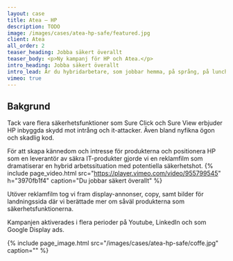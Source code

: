 ```yaml
---
layout: case
title: Atea – HP
description: TODO
image: /images/cases/atea-hp-safe/featured.jpg
client: Atea
all_order: 2
teaser_heading: Jobba säkert överallt
teaser_body: <p>Ny kampanj för HP och Atea.</p>
intro_heading: Jobba säkert överallt
intro_lead: Är du hybridarbetare, som jobbar hemma, på språng, på lunchen och kanske på okända nätverk? Då behöver du säkra produkter som låter dig jobba på dina villkor.
vimeo: true
---
```


## Bakgrund

Tack vare flera säkerhetsfunktioner som Sure Click och Sure View erbjuder HP inbyggda skydd mot intrång och it-attacker. Även bland nyfikna ögon och skadlig kod.

För att skapa kännedom och intresse för produkterna och positionera HP som en leverantör av säkra IT-produkter gjorde vi en reklamfilm som dramatiserar en hybrid arbetssituation med potentiella säkerhetshot. 
{%
  include page_video.html
  src="https://player.vimeo.com/video/955799545"
  h="3970fb1f4"
  caption="Du jobbar säkert överallt"
%}

Utöver reklamfilm tog vi fram display-annonser, copy, samt bilder för landningssida där vi berättade mer om såväl produkterna som säkerhetsfunktionerna.

Kampanjen aktiverades i flera perioder på Youtube, LinkedIn och som Google Display ads.

{%
  include page_image.html
  src="/images/cases/atea-hp-safe/coffe.jpg"
  caption=""
%}
